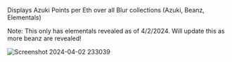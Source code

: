 Displays Azuki Points per Eth over all Blur collections (Azuki, Beanz, Elementals)

Note: This only has elementals revealed as of 4/2/2024.  Will update this as more beanz are revealed!


![Screenshot 2024-04-02 233039](https://github.com/andrewtheiss/BlurZuki/assets/4467377/da16ec3c-8f39-4ff2-b3fe-7fd822a3195e)
